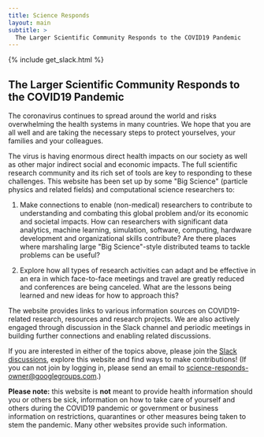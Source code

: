 ```yaml
---
title: Science Responds
layout: main
subtitle: >
  The Larger Scientific Community Responds to the COVID19 Pandemic
---
```


{% include get_slack.html %}

## The Larger Scientific Community Responds to the COVID19 Pandemic

The coronavirus continues to spread around the world and risks
overwhelming the health systems in many countries. We hope that you
are all well and are taking the necessary steps to protect yourselves,
your families and your colleagues.

The virus is having enormous direct health impacts on our society as well as
other major indirect social and economic impacts. The full scientific research
community and its rich set of tools are key to responding to these challenges.
This website has been set up by some "Big Science" (particle physics and
related fields) and computational science researchers to:

  1. Make connections to enable (non-medical) researchers to contribute to
     understanding and combating this global problem and/or its economic and
     societal impacts. How can researchers with significant data analytics,
     machine learning, simulation, software, computing, hardware development 
     and organizational
     skills contribute? Are there places where marshaling large "Big
     Science"-style distributed teams to tackle problems can be useful?

  2. Explore how all types of research activities can adapt and be effective in
     an era in which face-to-face meetings and travel are greatly reduced and
     conferences are being canceled. What are the lessons being learned and new
     ideas for how to approach this?

The website provides links to various information sources on COVID19-related
research, resources and research projects. We are also actively engaged
through discussion in the Slack channel and periodic meetings in building
further connections and enabling related discussions.

If you are interested in either of the topics above, please join the [Slack
discussions]({{slack_url}}), explore this website and find
ways to make contributions! (If you can not join by logging in, please send an email to science-responds-owner@googlegroups.com.)

**Please note:** this website is **not** meant to provide health information 
should you or others be sick, information on how to take care of yourself 
and others during the COVID19 pandemic or government or business information 
on restrictions, quarantines or other measures being taken to stem the pandemic.
Many other websites provide such information.

